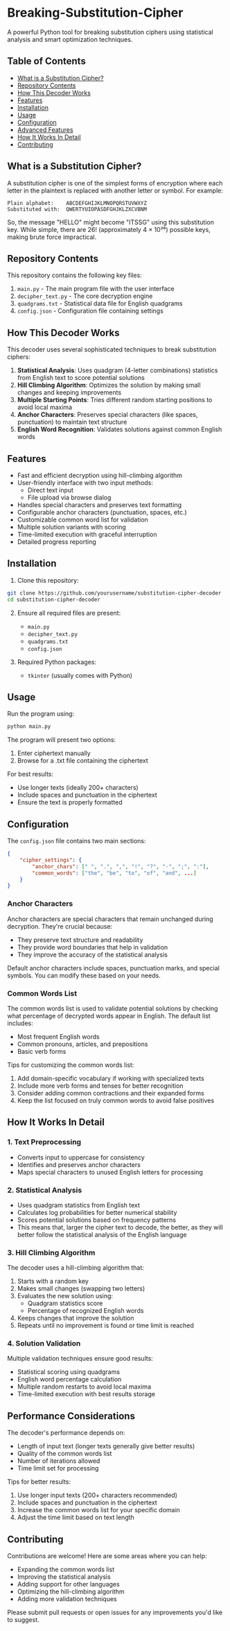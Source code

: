 # Breaking-Substitution-Cipher

A powerful Python tool for breaking substitution ciphers using statistical analysis and smart optimization techniques. 

## Table of Contents
- [What is a Substitution Cipher?](#what-is-a-substitution-cipher)
- [Repository Contents](#repository-contents)
- [How This Decoder Works](#how-this-decoder-works)
- [Features](#features)
- [Installation](#installation)
- [Usage](#usage)
- [Configuration](#configuration)
- [Advanced Features](#advanced-features)
- [How It Works In Detail](#how-it-works-in-detail)
- [Contributing](#contributing)

## What is a Substitution Cipher?

A substitution cipher is one of the simplest forms of encryption where each letter in the plaintext is replaced with another letter or symbol. For example:

```
Plain alphabet:    ABCDEFGHIJKLMNOPQRSTUVWXYZ
Substituted with:  QWERTYUIOPASDFGHJKLZXCVBNM
```

So, the message "HELLO" might become "ITSSG" using this substitution key. While simple, there are 26! (approximately 4 × 10²⁶) possible keys, making brute force impractical.

## Repository Contents

This repository contains the following key files:

1. `main.py` - The main program file with the user interface
2. `decipher_text.py` - The core decryption engine
3. `quadgrams.txt` - Statistical data file for English quadgrams
4. `config.json` - Configuration file containing settings

## How This Decoder Works

This decoder uses several sophisticated techniques to break substitution ciphers:

1. **Statistical Analysis**: Uses quadgram (4-letter combinations) statistics from English text to score potential solutions
2. **Hill Climbing Algorithm**: Optimizes the solution by making small changes and keeping improvements
3. **Multiple Starting Points**: Tries different random starting positions to avoid local maxima
4. **Anchor Characters**: Preserves special characters (like spaces, punctuation) to maintain text structure
5. **English Word Recognition**: Validates solutions against common English words

## Features

- Fast and efficient decryption using hill-climbing algorithm
- User-friendly interface with two input methods:
  - Direct text input
  - File upload via browse dialog
- Handles special characters and preserves text formatting
- Configurable anchor characters (punctuation, spaces, etc.)
- Customizable common word list for validation
- Multiple solution variants with scoring
- Time-limited execution with graceful interruption
- Detailed progress reporting

## Installation

1. Clone this repository:
```bash
git clone https://github.com/yourusername/substitution-cipher-decoder
cd substitution-cipher-decoder
```

2. Ensure all required files are present:
   - `main.py`
   - `decipher_text.py`
   - `quadgrams.txt`
   - `config.json`

3. Required Python packages:
   - `tkinter` (usually comes with Python)

## Usage

Run the program using:
```bash
python main.py
```

The program will present two options:
1. Enter ciphertext manually
2. Browse for a .txt file containing the ciphertext

For best results:
- Use longer texts (ideally 200+ characters)
- Include spaces and punctuation in the ciphertext
- Ensure the text is properly formatted

## Configuration

The `config.json` file contains two main sections:

```json
{
    "cipher_settings": {
        "anchor_chars": [" ", ".", ",", "!", "?", "-", ";", ":"],
        "common_words": ["the", "be", "to", "of", "and", ...]
    }
}
```

### Anchor Characters

Anchor characters are special characters that remain unchanged during decryption. They're crucial because:
- They preserve text structure and readability
- They provide word boundaries that help in validation
- They improve the accuracy of the statistical analysis

Default anchor characters include spaces, punctuation marks, and special symbols. You can modify these based on your needs.

### Common Words List

The common words list is used to validate potential solutions by checking what percentage of decrypted words appear in English. The default list includes:
- Most frequent English words
- Common pronouns, articles, and prepositions
- Basic verb forms

Tips for customizing the common words list:
1. Add domain-specific vocabulary if working with specialized texts
2. Include more verb forms and tenses for better recognition
3. Consider adding common contractions and their expanded forms
4. Keep the list focused on truly common words to avoid false positives

## How It Works In Detail

### 1. Text Preprocessing
- Converts input to uppercase for consistency
- Identifies and preserves anchor characters
- Maps special characters to unused English letters for processing

### 2. Statistical Analysis
- Uses quadgram statistics from English text
- Calculates log probabilities for better numerical stability
- Scores potential solutions based on frequency patterns
- This means that, larger the cipher text to decode, the better, as they will better follow the statistical analysis of the English language

### 3. Hill Climbing Algorithm
The decoder uses a hill-climbing algorithm that:
1. Starts with a random key
2. Makes small changes (swapping two letters)
3. Evaluates the new solution using:
   - Quadgram statistics score
   - Percentage of recognized English words
4. Keeps changes that improve the solution
5. Repeats until no improvement is found or time limit is reached

### 4. Solution Validation
Multiple validation techniques ensure good results:
- Statistical scoring using quadgrams
- English word percentage calculation
- Multiple random restarts to avoid local maxima
- Time-limited execution with best results storage

## Performance Considerations

The decoder's performance depends on:
- Length of input text (longer texts generally give better results)
- Quality of the common words list
- Number of iterations allowed
- Time limit set for processing

Tips for better results:
1. Use longer input texts (200+ characters recommended)
2. Include spaces and punctuation in the ciphertext
3. Increase the common words list for your specific domain
4. Adjust the time limit based on text length

## Contributing

Contributions are welcome! Here are some areas where you can help:
- Expanding the common words list
- Improving the statistical analysis
- Adding support for other languages
- Optimizing the hill-climbing algorithm
- Adding more validation techniques

Please submit pull requests or open issues for any improvements you'd like to suggest.
